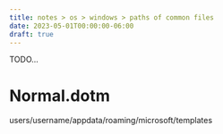```yaml
---
title: notes > os > windows > paths of common files
date: 2023-05-01T00:00:00-06:00
draft: true
---
```


TODO...

# Normal.dotm
users/username/appdata/roaming/microsoft/templates
